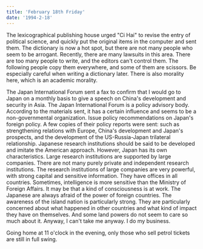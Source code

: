 ```yaml
---
title: 'February 18th Friday'
date: '1994-2-18'
---
```

The lexicographical publishing house urged "Ci Hai" to revise the entry of political science, and quickly put the original items in the computer and sent them. The dictionary is now a hot spot, but there are not many people who seem to be arrogant. Recently, there are many lawsuits in this area. There are too many people to write, and the editors can't control them. The following people copy them everywhere, and some of them are scissors. Be especially careful when writing a dictionary later. There is also morality here, which is an academic morality.

The Japan International Forum sent a fax to confirm that I would go to Japan on a monthly basis to give a speech on China's development and security in Asia. The Japan International Forum is a policy advisory body. According to the materials sent, it has a certain influence and seems to be a non-governmental organization. Issue policy recommendations on Japan's foreign policy. A few copies of their policy reports were sent: such as strengthening relations with Europe, China's development and Japan's prospects, and the development of the US-Russia-Japan trilateral relationship. Japanese research institutions should be said to be developed and imitate the American approach. However, Japan has its own characteristics. Large research institutions are supported by large companies. There are not many purely private and independent research institutions. The research institutions of large companies are very powerful, with strong capital and sensitive information. They have offices in all countries. Sometimes, intelligence is more sensitive than the Ministry of Foreign Affairs. It may be that a kind of consciousness is at work. The Japanese are always afraid of the power of foreign countries. The awareness of the island nation is particularly strong. They are particularly concerned about what happened in other countries and what kind of impact they have on themselves. And some land powers do not seem to care so much about it. Anyway, I can't take me anyway. I do my business.

Going home at 11 o'clock in the evening, only those who sell petrol tickets are still in full swing.